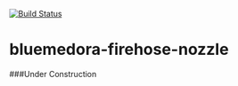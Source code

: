 [![Build Status](https://travis-ci.org/BlueMedora/bluemedora-firehose-nozzle.svg?branch=firehose_communication)](https://travis-ci.org/BlueMedora/bluemedora-firehose-nozzle)
# bluemedora-firehose-nozzle

###Under Construction